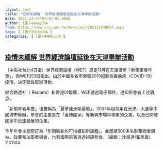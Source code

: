```yaml
---
layout: post
title: "疫情未緩解  世界經濟論壇延後在天津舉辦活動"
date: 2021-11-04T04:04:02.000Z
author: (臺)中央社CNA
from: https://www.cna.com.tw/news/acn/202111040097.aspx
tags: [ (臺)中央社CNA ]
categories: [ (臺)中央社CNA ]
---
```

<!--1635998642000-->
[疫情未緩解  世界經濟論壇延後在天津舉辦活動](https://www.cna.com.tw/news/acn/202111040097.aspx)
------

<div>
<div></div><div><p>（中央社台北4日電）世界經濟論壇（WEF）原定11月在天津舉辦「新領軍者年會」，但WEF於3日指出，由於中國多省市爆發2019冠狀病毒疾病（COVID-19）疫情，決定延後舉辦活動。</p><p>綜合路透社（ Reuters）和香港01報導，WEF透過電子郵件，通知與會者上述消息。</p><p>「新領軍者年會」也被稱為「夏季達沃斯論壇」，2007年起每年在天津、大連等中國城市舉辦，參會的主要是在「金磚國家」等新興市場中領軍的企業，以及已開發國家中迅速發展的企業。</p><p>今年年會主題原訂為「引領嶄新的可持續創新議程」，並邀請500多名駐華商業領袖、政要和決策者與會，也有國際來賓透過視訊參會。（編輯：沈朋達/翟思嘉）1101104</p></div>
</div>
